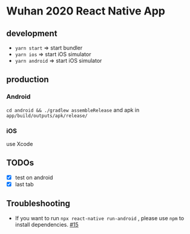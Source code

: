 # Wuhan 2020 React Native App

## development

* `yarn start` => start bundler
* `yarn ios` => start iOS simulator
* `yarn android` => start iOS simulator

## production

### Android

`cd android && ./gradlew assembleRelease` and apk in `app/build/outputs/apk/release/`


### iOS

use Xcode

## TODOs

* [x] test on android
* [x] last tab

## Troubleshooting

- If you want to run `npx react-native run-android` , please use `npm` to install dependencies. [#15](https://github.com/wuhan2020/wuhan2020-frontend-react-native-app/issues/15#issue-573587936)
